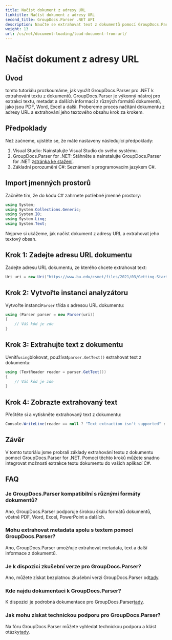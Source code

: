 ```yaml
---
title: Načíst dokument z adresy URL
linktitle: Načíst dokument z adresy URL
second_title: GroupDocs.Parser .NET API
description: Naučte se extrahovat text z dokumentů pomocí GroupDocs.Parser for .NET. Tento tutoriál popisuje načítání dokumentu z adresy URL a extrahování textu krok za krokem.
weight: 13
url: /cs/net/document-loading/load-document-from-url/
---
```


# Načíst dokument z adresy URL

## Úvod
tomto tutoriálu prozkoumáme, jak využít GroupDocs.Parser pro .NET k extrahování textu z dokumentů. GroupDocs.Parser je výkonný nástroj pro extrakci textu, metadat a dalších informací z různých formátů dokumentů, jako jsou PDF, Word, Excel a další. Probereme proces načítání dokumentu z adresy URL a extrahování jeho textového obsahu krok za krokem.
## Předpoklady
Než začneme, ujistěte se, že máte nastaveny následující předpoklady:
1. Visual Studio: Nainstalujte Visual Studio do svého systému.
2.  GroupDocs.Parser for .NET: Stáhněte a nainstalujte GroupDocs.Parser for .NET z[stránka ke stažení](https://releases.groupdocs.com/parser/net/).
3. Základní porozumění C#: Seznámení s programovacím jazykem C#.

## Import jmenných prostorů
Začněte tím, že do kódu C# zahrnete potřebné jmenné prostory:
```csharp
using System;
using System.Collections.Generic;
using System.IO;
using System.Linq;
using System.Text;
```

Nejprve si ukážeme, jak načíst dokument z adresy URL a extrahovat jeho textový obsah.
## Krok 1: Zadejte adresu URL dokumentu
Zadejte adresu URL dokumentu, ze kterého chcete extrahovat text:
```csharp
Uri uri = new Uri("https://www.bu.edu/csmet/files/2021/03/Getting-Started-with-SQLite.pdf");
```
## Krok 2: Vytvořte instanci analyzátoru
 Vytvořte instanci`Parser` třída s adresou URL dokumentu:
```csharp
using (Parser parser = new Parser(uri))
{
    // Váš kód je zde
}
```
## Krok 3: Extrahujte text z dokumentu
 Uvnitř`using`blokovat, používat`parser.GetText()` extrahovat text z dokumentu:
```csharp
using (TextReader reader = parser.GetText())
{
    // Váš kód je zde
}
```
## Krok 4: Zobrazte extrahovaný text
Přečtěte si a vytiskněte extrahovaný text z dokumentu:
```csharp
Console.WriteLine(reader == null ? "Text extraction isn't supported" : reader.ReadToEnd());
```

## Závěr
V tomto tutoriálu jsme probrali základy extrahování textu z dokumentu pomocí GroupDocs.Parser for .NET. Pomocí těchto kroků můžete snadno integrovat možnosti extrakce textu dokumentu do vašich aplikací C#.

## FAQ
### Je GroupDocs.Parser kompatibilní s různými formáty dokumentů?
Ano, GroupDocs.Parser podporuje širokou škálu formátů dokumentů, včetně PDF, Word, Excel, PowerPoint a dalších.
### Mohu extrahovat metadata spolu s textem pomocí GroupDocs.Parser?
Ano, GroupDocs.Parser umožňuje extrahovat metadata, text a další informace z dokumentů.
### Je k dispozici zkušební verze pro GroupDocs.Parser?
 Ano, můžete získat bezplatnou zkušební verzi GroupDocs.Parser od[tady](https://releases.groupdocs.com/).
### Kde najdu dokumentaci k GroupDocs.Parser?
 K dispozici je podrobná dokumentace pro GroupDocs.Parser[tady](https://tutorials.groupdocs.com/parser/net/).
### Jak mohu získat technickou podporu pro GroupDocs.Parser?
Na fóru GroupDocs.Parser můžete vyhledat technickou podporu a klást otázky[tady](https://forum.groupdocs.com/c/parser/17).